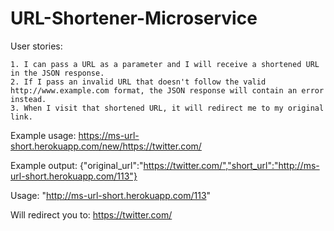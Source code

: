 # URL-Shortener-Microservice

User stories:

    1. I can pass a URL as a parameter and I will receive a shortened URL in the JSON response.
    2. If I pass an invalid URL that doesn't follow the valid http://www.example.com format, the JSON response will contain an error instead.
    3. When I visit that shortened URL, it will redirect me to my original link.

Example usage:
   https://ms-url-short.herokuapp.com/new/https://twitter.com/ 
   
Example output:
    {"original_url":"https://twitter.com/","short_url":"http://ms-url-short.herokuapp.com/113"}
    
Usage:
    "http://ms-url-short.herokuapp.com/113"
    
Will redirect you to:
    https://twitter.com/
